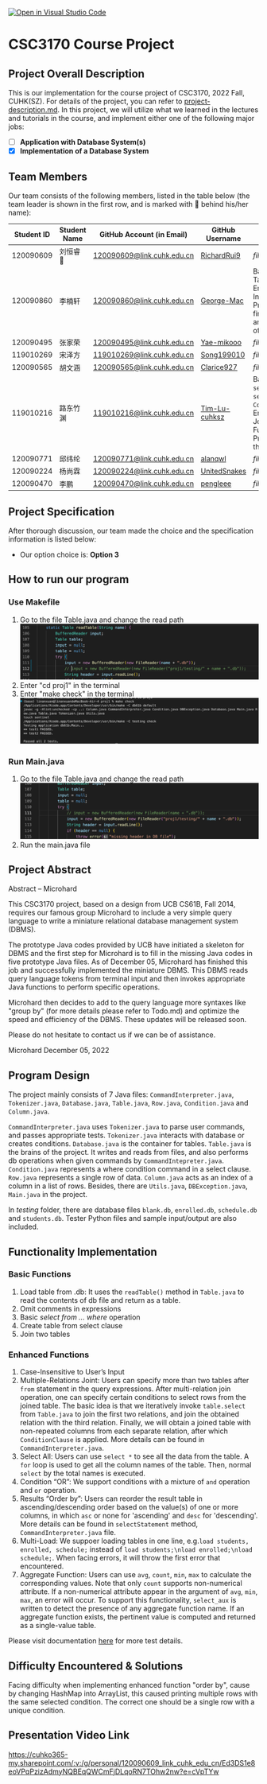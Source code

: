 [![Open in Visual Studio Code](https://classroom.github.com/assets/open-in-vscode-c66648af7eb3fe8bc4f294546bfd86ef473780cde1dea487d3c4ff354943c9ae.svg)](https://classroom.github.com/online_ide?assignment_repo_id=9434865&assignment_repo_type=AssignmentRepo)

# CSC3170 Course Project

## Project Overall Description

This is our implementation for the course project of CSC3170, 2022 Fall, CUHK(SZ). For details of the project, you can refer to [project-description.md](project-description.md). In this project, we will utilize what we learned in the lectures and tutorials in the course, and implement either one of the following major jobs:

<!-- Please fill in "x" to replace the blank space between "[]" to tick the todo item; it's ticked on the first one by default. -->

- [ ] **Application with Database System(s)**
- [X] **Implementation of a Database System**

## Team Members

Our team consists of the following members, listed in the table below (the team leader is shown in the first row, and is marked with 🚩 behind his/her name):

<!-- change the info below to be the real case -->

| Student ID | Student Name | GitHub Account (in Email)  | GitHub Username | Actual Contribution |
| ---------- | ------------ | -------------------------- | ---------- | ------------ |
| 120090609  | 刘恒睿 🚩    | 120090609@link.cuhk.edu.cn | [RichardRui9](https://github.com/RichardRui9) |*fill in the blank* |
| 120090860  | 李楠轩       | 120090860@link.cuhk.edu.cn | [George-Mac](https://github.com/George-Mac) |Basic: Help completing Table. <br />Enhanced: Case-Insensitive. <br />Presentation: Make <br />first part of PPT <br />and give a presentation of that part. |
| 120090495  | 张家荣       | 120090495@link.cuhk.edu.cn | [Yae-mikooo](https://github.com/Yae-mikooo) | *fill in the blank*|
| 119010269  | 宋泽方       | 119010269@link.cuhk.edu.cn | [Song199010](https://github.com/Song199010) | *fill in the blank*|
| 120090565  | 胡文涵       | 120090565@link.cuhk.edu.cn | [Clarice927](https://github.com/Clarice927) | *fill in the blank*|
| 119010216  | 路东竹渊     | 119010216@link.cuhk.edu.cn | [Tim-Lu-cuhksz](https://github.com/Tim-Lu-cuhksz) |Basic: Implement `selectStatement`, `selectClause` in `CommandInterpreter.java` <br />Enhanced: Multi-relation Join & Aggregate Functions <br />Presentation: Present the seond part|
| 120090771  | 邱纬纶       | 120090771@link.cuhk.edu.cn | [alanqwl](https://github.com/alanqwl) | *fill in the blank*|
| 120090224  | 杨尚霖       | 120090224@link.cuhk.edu.cn | [UnitedSnakes](https://github.com/CSC3170-2022Fall/project-microhard/commits?author=UnitedSnakes) | *fill in the blank*|
| 120090470  | 李鹏         | 120090470@link.cuhk.edu.cn | [pengleee](https://github.com/pengleee) | *fill in the blank*|

## Project Specification

<!-- You should remove the terms/sentence that is not necessary considering your option/branch/difficulty choice -->

After thorough discussion, our team made the choice and the specification information is listed below:

- Our option choice is: **Option 3**

## How to run our program

### Use Makefile

1. Go to the file Table.java and change the read path![1](https://github.com/CSC3170-2022Fall/project-microhard/blob/main/Image/1.png)
2. Enter "cd proj1" in the terminal
3. Enter "make check" in the terminal![2](https://github.com/CSC3170-2022Fall/project-microhard/blob/main/Image/2.png)

### Run Main.java

1. Go to the file Table.java and change the read path![3](https://github.com/CSC3170-2022Fall/project-microhard/blob/main/Image/3.png)
2. Run the main.java file

## Project Abstract

<!-- TODO -->

Abstract – Microhard

This CSC3170 project, based on a design from UCB CS61B, Fall 2014, requires our famous group Microhard to include a very simple query language to write a miniature relational database management system (DBMS).

The prototype Java codes provided by UCB have initiated a skeleton for DBMS and the first step for Microhard is to fill in the missing Java codes in five prototype Java files. As of December 05, Microhard has finished this job and successfully implemented the miniature DBMS. This DBMS reads query language tokens from terminal input and then invokes appropriate Java functions to perform specific operations.

Microhard then decides to add to the query language more syntaxes like "group by" (for more details please refer to Todo.md) and optimize the speed and efficiency of the DBMS. These updates will be released soon.

Please do not hesitate to contact us if we can be of assistance.

Microhard
December 05, 2022

## Program Design
The project mainly consists of 7 Java files: `CommandInterpreter.java`, `Tokenizer.java`, `Database.java`, `Table.java`, `Row.java`, `Condition.java` and `Column.java`.

`CommandInterpreter.java` uses `Tokenizer.java` to parse user commands, and passes appropriate tests. `Tokenizer.java` interacts with database or creates conditions. `Database.java` is the container for tables. `Table.java` is the brains of the project. It writes and reads from files, and also performs db operations when given commands by `CommandIntepreter.java`. `Condition.java` represents a where condition command in a select clause. `Row.java` represents a single row of data. `Column.java` acts as an index of a column in a list of rows. Besides, there are `Utils.java`, `DBException.java`, `Main.java` in the project. 

In *testing* folder, there are database files `blank.db`, `enrolled.db`, `schedule.db` and `students.db`. Tester Python files and sample input/output are also included. 

## Functionality Implementation
### Basic Functions
1. Load table from .db: It uses the `readTable()` method in `Table.java` to read the contents of db file and return as a table.
2. Omit comments in expressions
3. Basic *select from ... where* operation
4. Create table from select clause
5. Join two tables
### Enhanced Functions
1. Case-Insensitive to User’s Input
2. Multiple-Relations Joint: Users can specify more than two tables after `from` statement in the query expressions. After multi-relation join operation, one can specify certain conditions to select rows from the joined table. The basic idea is that we iteratively invoke `table.select` from `Table.java` to join the first two relations, and join the obtained relation with the third relation. Finally, we will obtain a joined table with non-repeated columns from each separate relation, after which `ConditionClause` is applied. More details can be found in `CommandInterpreter.java`.
3. Select All: Users can use `select *` to see all the data from the table. A `for` loop is used to get all the column names of the table. Then, normal `select` by the total names is executed.
4. Condition “OR”: We support conditions with a mixture of `and` operation and `or` operation.
5. Results “Order by”: Users can reorder the result table in ascending/descending order based on the value(s) of one or more columns, in which `asc` or none for 'ascending' and `desc` for 'descending'. More details can be found in `selectStatement` method, `CommandInterpreter.java` file.
6. Multi-Load: We suppoer loading tables in one line, e.g.`load students, enrolled, schedule;` instead of `load students;\nload enrolled;\nload schedule;`. When facing errors, it will throw the first error that encountered.
7. Aggregate Function: Users can use `avg`, `count`, `min`, `max` to calculate the corresponding values. Note that only `count` supports non-numerical attribute. If a non-numerical attribute appear in the argument of `avg`, `min`, `max`, an error will occur. To support this functionality, `select_aux` is written to detect the presence of any aggregate function name. If an aggregate function exists, the pertinent value is computed and returned as a single-value table.

Please visit documentation [here](TestCases.md) for more test details.

## Difficulty Encountered & Solutions
Facing difficulty when implementing enhanced function "order by", cause by changing HashMap into ArrayList, this caused printing multiple rows with the same selected condition. The correct one should be a single row with a unique condition.



## Presentation Video Link

https://cuhko365-my.sharepoint.com/:v:/g/personal/120090609_link_cuhk_edu_cn/Ed3DS1e8eoVPqPzizAdmyNQBEqQWCmFjDLqoRN7TOhw2nw?e=cVpTYw
